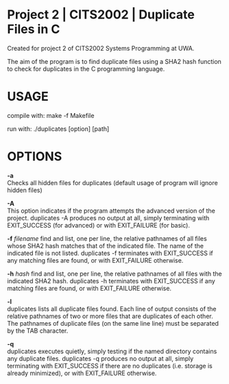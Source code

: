 # Project 2 | CITS2002 | Duplicate Files in C

Created for project 2 of CITS2002 Systems Programming at UWA.

The aim of the program is to find duplicate files using a SHA2 hash function to check for duplicates in the C programming language.

USAGE
===================

compile with: make -f Makefile

run with: ./duplicates [option] [path]


OPTIONS
===================

**-a**    
Checks all hidden files for duplicates (default usage of program will ignore hidden files)

**-A**    
This option indicates if the program attempts the advanced version of the project.
      duplicates -A produces no output at all, simply terminating with EXIT_SUCCESS (for advanced) or with EXIT_FAILURE (for basic).
      
**-f** _filename_
find and list, one per line, the relative pathnames of all files whose SHA2 hash matches that of the indicated file. 
      The name of the indicated file is not listed.
      duplicates -f terminates with EXIT_SUCCESS if any matching files are found, or with EXIT_FAILURE otherwise.

**-h**   _hash_
find and list, one per line, the relative pathnames of all files with the indicated SHA2 hash.
      duplicates -h terminates with EXIT_SUCCESS if any matching files are found, or with EXIT_FAILURE otherwise.

**-l**	 
duplicates lists all duplicate files found. Each line of output consists of the relative pathnames of two or more files that are duplicates of each other. 
      The pathnames of duplicate files (on the same line line) must be separated by the TAB character.

**-q**	 
duplicates executes quietly, simply testing if the named directory contains any duplicate files.
      duplicates -q produces no output at all, simply terminating with EXIT_SUCCESS if there are no duplicates (i.e. storage is already minimized), 
      or with EXIT_FAILURE otherwise.

